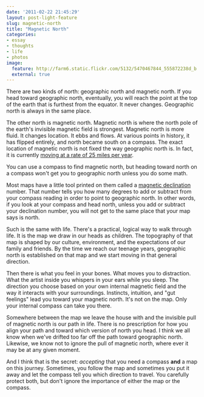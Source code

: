 ```yaml
---
date: '2011-02-22 21:45:29'
layout: post-light-feature
slug: magnetic-north
title: "Magnetic North"
categories:
- essay
- thoughts
- life
- photos
image:
  feature: http://farm6.static.flickr.com/5132/5470467844_555872238d_b.jpg
  external: true
---
```


There are two kinds of north: geographic north and magnetic north. If you head toward geographic north, eventually, you will reach the point at the top of the earth that is furthest from the equator. It never changes. Geographic north is always in the same place.

The other north is magnetic north. Magnetic north is where the north pole of the earth's invisible magnetic field is strongest. Magnetic north is more fluid. It changes location. It ebbs and flows. At various points in history, it has flipped entirely, and north became south on a compass. The exact location of magnetic north is not fixed the way geographic north is. In fact, it is currently [moving at a rate of 25 miles per year](http://science.nasa.gov/science-news/science-at-nasa/2003/29dec_magneticfield/).

You can use a compass to find magnetic north, but heading toward north on a compass won't get you to geographic north unless you do some math.

Most maps have a little tool printed on them called a [magnetic declination](http://en.wikipedia.org/wiki/Magnetic_declination) number. That number tells you how many degrees to add or subtract from your compass reading in order to point to geographic north. In other words, if you look at your compass and head north, unless you add or subtract your declination number, you will not get to the same place that your map says is north.

Such is the same with life. There's a practical, logical way to walk through life. It is the map we draw in our heads as children. The topography of that map is shaped by our culture, environment, and the expectations of our family and friends. By the time we reach our teenage years, geographic north is established on that map and we start moving in that general direction.

Then there is what you feel in your bones. What moves you to distraction. What the artist inside you whispers in your ears while you sleep. The direction you choose based on your own internal magnetic field and the way it interacts with your surroundings. Instincts, intuition, and "gut feelings" lead you toward your magnetic north. It's not on the map. Only your internal compass can take you there.

Somewhere between the map we leave the house with and the invisible pull of magnetic north is our path in life. There is no prescription for how you align your path and toward which version of north you head. I think we all know when we've drifted too far off the path toward geographic north. Likewise, we know not to ignore the pull of magnetic north, where ever it may be at any given moment.

And I think that is the secret: _accepting_ that you need a compass **and** a map on this journey. Sometimes, you follow the map and sometimes you put it away and let the compass tell you which direction to travel. You carefully protect both, but don't ignore the importance of either the map or the compass.
